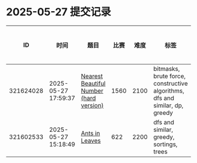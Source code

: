 # 2025-05-27 提交记录

 | ID | 时间 | 题目 | 比赛 | 难度 | 标签 | 结果 | 测试用例 | 运行时间 | 内存消耗 |
 |----|------|-----|-----|------|-----|------|---------|--------|----------|
 | 321624028 | 2025-05-27  17:59:37 | [Nearest Beautiful Number (hard version)](https://codeforces.com/problemset/problem/1560/F2) | 1560 | 2100 | bitmasks, brute force, constructive algorithms, dfs and similar, dp, greedy | OK | 34 | 140ms | 0KB |
 | 321602533 | 2025-05-27  15:18:49 | [Ants in Leaves](https://codeforces.com/problemset/problem/622/E) | 622 | 2200 | dfs and similar, greedy, sortings, trees | OK | 33 | 890ms | 55800KB |